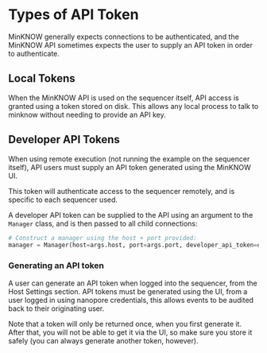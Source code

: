 Types of API Token
==================

MinKNOW generally expects connections to be authenticated, and the MinKNOW API sometimes expects the user to supply an API token
in order to authenticate.

Local Tokens
------------

When the MinKNOW API is used on the sequencer itself, API access is granted using a token stored on disk. This allows any local process
to talk to minknow without needing to provide an API key.


Developer API Tokens
--------------------

When using remote execution (not running the example on the sequencer itself), API users must supply an API token generated using the MinKNOW UI.

This token will authenticate access to the sequencer remotely, and is specific to each sequencer used.

A developer API token can be supplied to the API using an argument to the `Manager` class, and is then passed to all child connections:

```python
# Construct a manager using the host + port provided:
manager = Manager(host=args.host, port=args.port, developer_api_token=os.env["MY_DEVELOPER_API_TOKEN"])
```

### Generating an API token

A user can generate an API token when logged into the sequencer, from the Host Settings section. API tokens must be generated using the UI, from a user
logged in using nanopore credentials, this allows events to be audited back to their originating user.

Note that a token will only be returned once, when you first generate it. After that, you will not be able to get it via the UI, so make sure you
store it safely (you can always generate another token, however).
